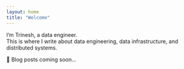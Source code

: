 ```yaml
---
layout: home
title: "Welcome"
---
```


I’m Trinesh, a data engineer.  
This is where I write about data engineering, data infrastructure, and distributed systems.  

🚀 Blog posts coming soon...
